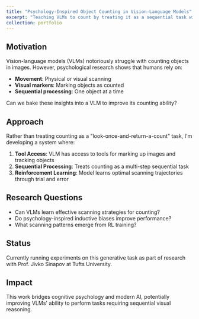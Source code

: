 ```yaml
---
title: "Psychology-Inspired Object Counting in Vision-Language Models"
excerpt: "Teaching VLMs to count by treating it as a sequential task with tools, inspired by human cognitive psychology<br/><img src='/images/counting-strategies.png'>"
collection: portfolio
---
```


## Motivation
Vision-language models (VLMs) notoriously struggle with counting objects in images. However, psychological research shows that humans rely on:
- **Movement**: Physical or visual scanning
- **Visual markers**: Marking objects as counted
- **Sequential processing**: One object at a time

Can we bake these insights into a VLM to improve its counting ability?

## Approach
Rather than treating counting as a "look-once-and-return-a-count" task, I'm developing a system where:
1. **Tool Access**: VLM has access to tools for marking up images and tracking objects
2. **Sequential Processing**: Treats counting as a multi-step sequential task
3. **Reinforcement Learning**: Model learns optimal scanning trajectories through trial and error

## Research Questions
- Can VLMs learn effective scanning strategies for counting?
- Do psychology-inspired inductive biases improve performance?
- What scanning patterns emerge from RL training?

## Status
Currently running experiments on this generative task as part of research with Prof. Jivko Sinapov at Tufts University.

## Impact
This work bridges cognitive psychology and modern AI, potentially improving VLMs' ability to perform tasks requiring sequential visual reasoning.
